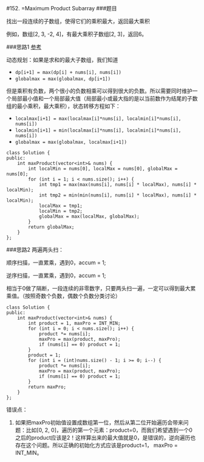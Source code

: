 #152. =Maximum Product Subarray
###题目

找出一段连续的子数组，使得它们的乘积最大，返回最大乘积

例如，数组[2, 3, -2, 4]，有最大乘积子数组[2, 3]，返回6。

###思路1
[参考](http://www.cnblogs.com/bakari/p/4007368.html)

动态规划：如果是求和的最大子数组，我们知道

 - `dp[i+1] = max(dp[i] + nums[i], nums[i])`
 - `globalmax = max(globalmax, dp[i+1])`

但是乘积有负数，两个很小的负数相乘可以得到很大的负数。所以需要同时维护一个局部最小值和一个局部最大值（局部最小或最大指的是以当前数作为结尾的子数组的最小乘积，最大乘积），状态转移方程如下：

 - `localmax[i+1] = max(localmax[i]*nums[i], localmin[i]*nums[i], nums[i])`
 - `localmin[i+1] = min(localmax[i]*nums[i], localmin[i]*nums[i], nums[i])`
 - `globalmax = max(globalmax, localmax[i+1])`


```
class Solution {
public:
    int maxProduct(vector<int>& nums) {
        int localMin = nums[0], localMax = nums[0], globalMax = nums[0];
        for (int i = 1; i < nums.size(); i++) {
            int tmp1 = max(max(nums[i], nums[i] * localMax), nums[i] * localMin);
            int tmp2 = min(min(nums[i], nums[i] * localMax), nums[i] * localMin);
            localMax = tmp1;
            localMin = tmp2;
            globalMax = max(localMax, globalMax);
        }
        return globalMax;
    }
};
```

###思路2
两遍两头扫：

顺序扫描，一直累乘，遇到0，accum = 1;

逆序扫描，一直累乘，遇到0，accum = 1;

相当于0做了隔断，一段连续的非零数字，只要两头扫一遍，一定可以得到最大累乘值。（按照奇数个负数，偶数个负数分类讨论）

```
class Solution {
public:
    int maxProduct(vector<int>& nums) {
        int product = 1, maxPro = INT_MIN;
        for (int i = 0; i < nums.size(); i++) {
            product *= nums[i];
            maxPro = max(product, maxPro);
            if (nums[i] == 0) product = 1;
        }
        product = 1;
        for (int i = (int)nums.size() - 1; i >= 0; i--) {
            product *= nums[i];
            maxPro = max(product, maxPro);
            if (nums[i] == 0) product = 1;
        }
        return maxPro;
    }
};
```
错误点：

1. 如果把maxPro初始值设置成数组第一位，然后从第二位开始遍历会带来问题：比如[0, 2, 0]，遍历的第一个元素：product=0，而我们希望遇到一个0之后的product应该是2！这样算出来的最大值就是0，是错误的，逆向遍历也存在这个问题。所以正确的初始化方式应该是product=1， maxPro = INT_MIN。
